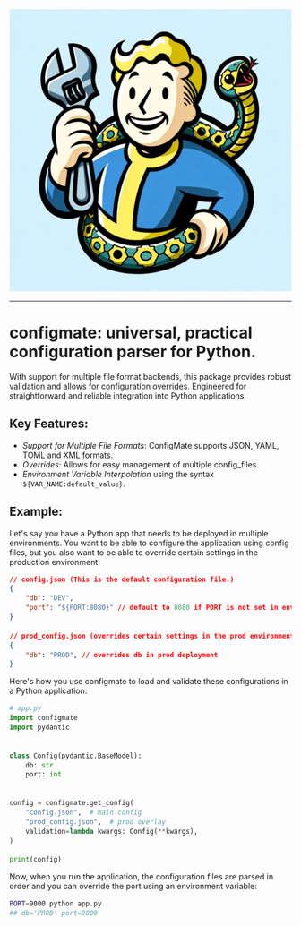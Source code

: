 <div style="text-align:center;">
  <img src="https://github.com/ArthurBook/configmate/blob/docs/docs/images/configmate_logo.png" alt="ConfigMate logo" />
</div>

--------------------------------------------------------------------------------
# configmate: universal, practical configuration parser for Python. 

With support for multiple file format backends, this package provides robust validation and allows for configuration overrides. Engineered for straightforward and reliable integration into Python applications.


## Key Features:
- *Support for Multiple File Formats*: ConfigMate supports JSON, YAML, TOML and XML formats.
- *Overrides*: Allows for easy management of multiple config_files.
- *Environment Variable Interpolation* using the syntax `${VAR_NAME:default_value}`.

## Example:
Let's say you have a Python app that needs to be deployed in multiple environments. You want to be able to configure the application using config files, but you also want to be able to override certain settings in the production environment:
```json
// config.json (This is the default configuration file.)
{
    "db": "DEV",
    "port": "${PORT:8080}" // default to 8080 if PORT is not set in env
}

// prod_config.json (overrides certain settings in the prod environment.)
{
    "db": "PROD", // overrides db in prod deployment
}
```

Here's how you use configmate to load and validate these configurations in a Python application:
```python
# app.py
import configmate
import pydantic


class Config(pydantic.BaseModel):
    db: str
    port: int


config = configmate.get_config(
    "config.json",  # main config
    "prod_config.json",  # prod overlay
    validation=lambda kwargs: Config(**kwargs),
)

print(config)
```

Now, when you run the application, the configuration files are parsed in order and you can override the port using an environment variable:
```bash
PORT=9000 python app.py
## db='PROD' port=9000
```
